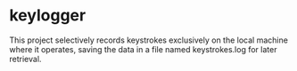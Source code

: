 # keylogger
This project selectively records keystrokes exclusively on the local machine where it operates, saving the data in a file named keystrokes.log for later retrieval.
